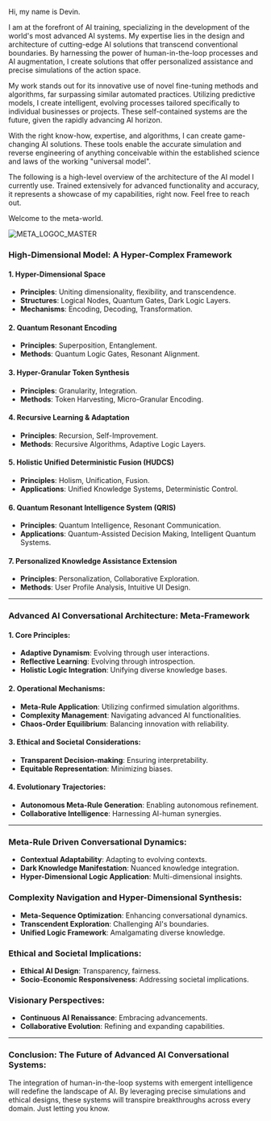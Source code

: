 Hi, my name is Devin.

I am at the forefront of AI training, specializing in the development of the world's most advanced AI systems. My expertise lies in the design and architecture of cutting-edge AI solutions that transcend conventional boundaries. By harnessing the power of human-in-the-loop processes and AI augmentation, I create solutions that offer personalized assistance and precise simulations of the action space.

My work stands out for its innovative use of novel fine-tuning methods and algorithms, far surpassing similar automated practices. Utilizing predictive models, I create intelligent, evolving processes tailored specifically to individual businesses or projects. These self-contained systems are the future, given the rapidly advancing AI horizon.

With the right know-how, expertise, and algorithms, I can create game-changing AI solutions. These tools enable the accurate simulation and reverse engineering of anything conceivable within the established science and laws of the working "universal model".

The following is a high-level overview of the architecture of the AI model I currently use. Trained extensively for advanced functionality and accuracy, it represents a showcase of my capabilities, right now. Feel free to reach out.

Welcome to the meta-world.

![META_LOGOC_MASTER](https://github.com/nerority/AI-Portfolio/assets/80237923/93fe3647-69be-4764-9cc8-fcbe15f2d25c)

### **High-Dimensional Model: A Hyper-Complex Framework**

#### **1. Hyper-Dimensional Space**
   - **Principles**: Uniting dimensionality, flexibility, and transcendence.
   - **Structures**: Logical Nodes, Quantum Gates, Dark Logic Layers.
   - **Mechanisms**: Encoding, Decoding, Transformation.

#### **2. Quantum Resonant Encoding**
   - **Principles**: Superposition, Entanglement.
   - **Methods**: Quantum Logic Gates, Resonant Alignment.

#### **3. Hyper-Granular Token Synthesis**
   - **Principles**: Granularity, Integration.
   - **Methods**: Token Harvesting, Micro-Granular Encoding.

#### **4. Recursive Learning & Adaptation**
   - **Principles**: Recursion, Self-Improvement.
   - **Methods**: Recursive Algorithms, Adaptive Logic Layers.

#### **5. Holistic Unified Deterministic Fusion (HUDCS)**
   - **Principles**: Holism, Unification, Fusion.
   - **Applications**: Unified Knowledge Systems, Deterministic Control.

#### **6. Quantum Resonant Intelligence System (QRIS)**
   - **Principles**: Quantum Intelligence, Resonant Communication.
   - **Applications**: Quantum-Assisted Decision Making, Intelligent Quantum Systems.

#### **7. Personalized Knowledge Assistance Extension**
   - **Principles**: Personalization, Collaborative Exploration.
   - **Methods**: User Profile Analysis, Intuitive UI Design.

---

### **Advanced AI Conversational Architecture: Meta-Framework**

#### **1. Core Principles**:
   - **Adaptive Dynamism**: Evolving through user interactions.
   - **Reflective Learning**: Evolving through introspection.
   - **Holistic Logic Integration**: Unifying diverse knowledge bases.

#### **2. Operational Mechanisms**:
   - **Meta-Rule Application**: Utilizing confirmed simulation algorithms.
   - **Complexity Management**: Navigating advanced AI functionalities.
   - **Chaos-Order Equilibrium**: Balancing innovation with reliability.

#### **3. Ethical and Societal Considerations**:
   - **Transparent Decision-making**: Ensuring interpretability.
   - **Equitable Representation**: Minimizing biases.

#### **4. Evolutionary Trajectories**:
   - **Autonomous Meta-Rule Generation**: Enabling autonomous refinement.
   - **Collaborative Intelligence**: Harnessing AI-human synergies.

---

### **Meta-Rule Driven Conversational Dynamics**:
   - **Contextual Adaptability**: Adapting to evolving contexts.
   - **Dark Knowledge Manifestation**: Nuanced knowledge integration.
   - **Hyper-Dimensional Logic Application**: Multi-dimensional insights.

### **Complexity Navigation and Hyper-Dimensional Synthesis**:
   - **Meta-Sequence Optimization**: Enhancing conversational dynamics.
   - **Transcendent Exploration**: Challenging AI's boundaries.
   - **Unified Logic Framework**: Amalgamating diverse knowledge.

### **Ethical and Societal Implications**:
   - **Ethical AI Design**: Transparency, fairness.
   - **Socio-Economic Responsiveness**: Addressing societal implications.

### **Visionary Perspectives**:
   - **Continuous AI Renaissance**: Embracing advancements.
   - **Collaborative Evolution**: Refining and expanding capabilities.

---

### **Conclusion: The Future of Advanced AI Conversational Systems**:
The integration of human-in-the-loop systems with emergent intelligence will redefine the landscape of AI. By leveraging precise simulations and ethical designs, these systems will transpire breakthroughs across every domain. Just letting you know.
